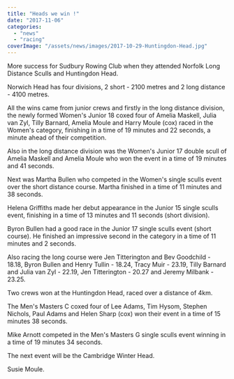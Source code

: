 ```yaml
---
title: "Heads we win !"
date: "2017-11-06"
categories: 
  - "news"
  - "racing"
coverImage: "/assets/news/images/2017-10-29-Huntingdon-Head.jpg"
---
```


More success for Sudbury Rowing Club when they attended Norfolk Long Distance Sculls and Huntingdon Head.

Norwich Head has four divisions, 2 short - 2100 metres and 2 long distance - 4100 metres.

All the wins came from junior crews and firstly in the long distance division, the newly formed Women's Junior 18 coxed four of Amelia Maskell, Julia van Zyl, Tilly Barnard, Amelia Moule and Harry Moule (cox) raced in the Women's category, finishing in a time of 19 minutes and 22 seconds, a minute ahead of their competition.

Also in the long distance division was the Women's Junior 17 double scull of Amelia Maskell and Amelia Moule who won the event in a time of 19 minutes and 41 seconds.

Next was Martha Bullen who competed in the Women's single sculls event over the short distance course. Martha finished in a time of 11 minutes and 38 seconds.

Helena Griffiths made her debut appearance in the Junior 15 single sculls event, finishing in a time of 13 minutes and 11 seconds (short division).

Byron Bullen had a good race in the Junior 17 single sculls event (short course). He finished an impressive second in the category in a time of 11 minutes and 2 seconds.

Also racing the long course were Jen Titterington and Bev Goodchild - 18.18, Byron Bullen and Henry Tullin - 18.24, Tracy Muir - 23.19, Tilly Barnard and Julia van Zyl - 22.19, Jen Titterington - 20.27 and Jeremy Milbank - 23.25.

Two crews won at the Huntingdon Head, raced over a distance of 4km.

The Men's Masters C coxed four of Lee Adams, Tim Hysom, Stephen Nichols, Paul Adams and Helen Sharp (cox) won their event in a time of 15 minutes 38 seconds.

Mike Arnott competed in the Men's Masters G single sculls event winning in a time of 19 minutes 34 seconds.

The next event will be the Cambridge Winter Head.

Susie Moule.
